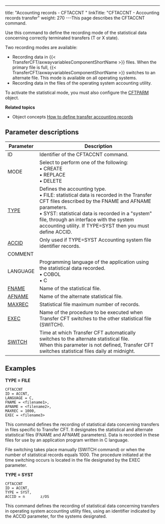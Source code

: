---
title: "Accounting records - CFTACCNT  "
linkTitle: "CFTACCNT - Accounting records transfer"
weight: 270
---<span id="About_CFTACCNT"></span>This page describes the <span id="kanchor46"></span>CFTACCNT command.

Use this command to define the recording mode of the statistical data
concerning correctly terminated transfers (T or X state).

Two recording modes are available:

* Recording data
    in {{< TransferCFT/axwayvariablesComponentShortName >}} files. When the primary file is full, {{< TransferCFT/axwayvariablesComponentShortName >}}
    switches to an alternate file. This mode is available on all operating
    systems.
* Recording data
    in the files of the operating system accounting utility.

To activate
the statistical mode, you must also configure the [CFTPARM](../../../web_copilot_ui/conf_intro/cftparm)
object.

****Related
topics****

* Object concepts
    [How to define transfer
    accounting records](../../../../admin_intro/admin_config_commands/cftaccnt_concepts)

## Parameter descriptions


| Parameter  | Description  |
| --- | --- |
| ID | Identifier of the CFTACCNT command. |
| MODE  | Select to perform one of the following:<br/> • CREATE<br/> • REPLACE<br/> • DELETE |
| [TYPE](../../../command_summary/parameter_intro/type#type_CFTACCNT)  | Defines the accounting type.<br/> • FILE: statistical data is recorded in the Transfer CFT files described by the FNAME and AFNAME parameters.<br/> • SYST: statistical data is recorded in a "system" file, through an interface with the system accounting utility. If TYPE=SYST then you must define ACCID. |
| [ACCID](../../../command_summary/parameter_intro/accid#accid_CFTACCNT)  | Only used if TYPE=SYST Accounting system file identifier records. |
| COMMENT  |   |
| LANGUAGE | Programming language of the application using the statistical data recorded.<br/> • COBOL<br/> • C |
| [FNAME](../../../command_summary/parameter_intro/fname#fname_CFTACCNT) | Name of the statistical file. |
| [AFNAME](../../../command_summary/parameter_intro/afname#afname_CFTACCNT) | Name of the alternate statistical file. |
| [MAXREC](../../../command_summary/parameter_intro/maxrec)  | Statistical file maximum number of records. |
| [EXEC](../../../command_summary/parameter_intro/exec#exec_CFTACCNT)  | Name of the procedure to be executed when Transfer CFT switches to the other statistical file<br/> (SWITCH). |
| [SWITCH](../../../command_summary/parameter_intro/switch#switch)  | Time at which Transfer CFT automatically switches to the alternate statistical file.<br/> When this parameter is not defined, Transfer CFT switches statistical files daily at midnight. |


## Examples

****TYPE = FILE****

```
CFTACCNT
ID = ACCNT,
LANGUAGE = C,
FNAME = <filename1>,
AFNAME = <filename2>,
MAXREC = 1000,
EXEC = <filename3>
```

This command defines the recording of statistical data concerning transfers
in files specific to Transfer CFT. It designates the statistical and alternate
statistical files (FNAME and AFNAME parameters). Data is recorded in these
files for use by an application program written in C language.

File switching takes place manually (SWITCH command) or when the number
of statistical records equals 1000. The procedure initiated at the time
switching occurs is located in the file designated by the EXEC parameter.

****TYPE = SYST****

```
CFTACCNT
ID = ACCNT,
TYPE = SYST,
ACCID = n       z/OS
```

This command defines the recording of statistical data
concerning transfers in operating system accounting utility files, using
an identifier indicated by the ACCID parameter, for the systems designated.
